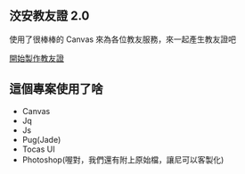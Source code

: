 ## 洨安教友證 2.0
使用了很棒棒的 Canvas 來為各位教友服務，來一起產生教友證吧

[開始製作教友證](https://gnehs.github.io/Sealed/xiaoan_jiao_you_zheng/index.html)

## 這個專案使用了啥
- Canvas
- Jq
- Js
- Pug(Jade)
- Tocas UI
- Photoshop(喔對，我們還有附上原始檔，讓尼可以客製化)
